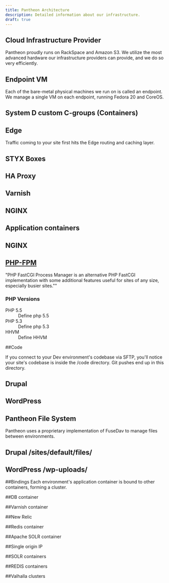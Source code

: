 ```yaml
---
title: Pantheon Architecture
description: Detailed information about our infrastructure.
draft: true
---
```

## Cloud Infrastructure Provider
Pantheon proudly runs on RackSpace and Amazon S3. We utilize the most advanced hardware our infrastructure providers can provide, and we do so very efficiently.

## Endpoint VM
Each of the bare-metal physical machines we run on is called an endpoint. We manage a single VM on each endpoint, running Fedora 20 and CoreOS.

## System D custom C-groups (Containers)


## Edge
Traffic coming to your site first hits the Edge routing and caching layer.

## STYX Boxes


## HA Proxy


## Varnish


## NGINX


## Application containers


## NGINX


## [PHP-FPM](http://php-fpm.org)

"PHP FastCGI Process Manager is an alternative PHP FastCGI implementation with some additional features useful for sites of any size, especially busier sites.""


<dl><h3>PHP Versions</h3>
<dt>PHP 5.5</dt>
<dd>Define php 5.5</dd>
<dt>PHP 5.3</dt>
<dd>Define php 5.3</dd>
<dt>HHVM</dt>
<dd>Define HHVM</dd>
</dl>
##Code

If you connect to your Dev environment's codebase via SFTP, you'll notice your site's codebase is inside the /code directory. Git pushes end up in this directory.

## Drupal


## WordPress


## Pantheon File System
Pantheon uses a proprietary implementation of FuseDav to manage files between environments.

## Drupal /sites/default/files/


## WordPress /wp-uploads/


##Bindings
Each environment's application container is bound to other containers, forming a cluster.

##DB container


##Varnish container


##New Relic


##Redis container


##Apache SOLR container


##Single origin IP


##SOLR containers


##REDIS containers


##Valhalla clusters
